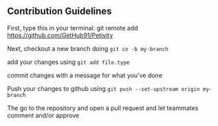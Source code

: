 ## Contribution Guidelines

First, type this in your terminal: git remote add https://github.com/GetHub91/Petivity

Next, checkout a new branch doing `git co -b my-branch`

add your changes using `git add file.type`

commit changes with a message for what you've done

Push your changes to github using `git push --set-upstream origin my-branch`

The go to the repository and open a pull request and let teammates comment and/or approve
